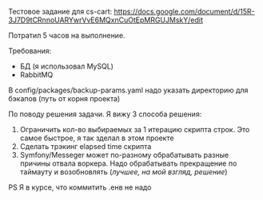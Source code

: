 Тестовое задание для cs-cart: https://docs.google.com/document/d/15R-3J7D9tCRnnoUARYwrVvE6MQxnCuOtEpMRGUJMskY/edit

Потратил 5 часов на выполнение.

Требования:
- БД (я использовал MySQL)
- RabbitMQ

В config/packages/backup-params.yaml надо указать директорию для бэкапов (путь от корня проекта)

По поводу решения задачи. Я вижу 3 способа решения:
1) Ограничить кол-во выбираемых за 1 итерацию скрипта строк. Это самое быстрое, я так зделал в этом проекте
2) Сделать трэкинг elapsed time скрипта
3) Symfony/Messeger может по-разному обрабатывать разные причины отвала воркера. Надо обрабатывать прекращение по таймауту и возобновлять (*лучшее, на мой взгляд, решение*)

PS Я в курсе, что коммитить .енв не надо
